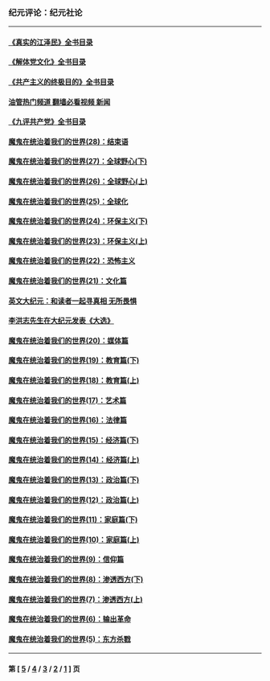 ### 纪元评论：纪元社论
---
#### [《真实的江泽民》全书目录](../../pages/nsc422/n13721399.md?11180330) 
#### [《解体党文化》全书目录](../../pages/nsc422/n13721157.md?11180330) 
#### [《共产主义的终极目的》全书目录](../../pages/nsc422/n13721048.md?11180330) 
#### [油管热门频道 翻墙必看视频 新闻](ok?11180330)
#### [《九评共产党》全书目录](../../pages/nsc422/n13708085.md?11180330) 
#### [魔鬼在统治着我们的世界(28)：结束语](../../pages/nsc422/n10936246.md?11180330) 
#### [魔鬼在统治着我们的世界(27)：全球野心(下)](../../pages/nsc422/n10928319.md?11180330) 
#### [魔鬼在统治着我们的世界(26)：全球野心(上)](../../pages/nsc422/n10900318.md?11180330) 
#### [魔鬼在统治着我们的世界(25)：全球化](../../pages/nsc422/n10788205.md?11180330) 
#### [魔鬼在统治着我们的世界(24)：环保主义(下)](../../pages/nsc422/n10695307.md?11180330) 
#### [魔鬼在统治着我们的世界(23)：环保主义(上)](../../pages/nsc422/n10688613.md?11180330) 
#### [魔鬼在统治着我们的世界(22)：恐怖主义](../../pages/nsc422/n10614727.md?11180330) 
#### [魔鬼在统治着我们的世界(21)：文化篇](../../pages/nsc422/n10597706.md?11180330) 
#### [英文大纪元：和读者一起寻真相 无所畏惧](../../pages/nsc422/n12542027.md?11180330) 
#### [李洪志先生在大纪元发表《大选》](../../pages/nsc422/n12534746.md?11180330) 
#### [魔鬼在统治着我们的世界(20)：媒体篇](../../pages/nsc422/n10586579.md?11180330) 
#### [魔鬼在统治着我们的世界(19)：教育篇(下)](../../pages/nsc422/n10564808.md?11180330) 
#### [魔鬼在统治着我们的世界(18)：教育篇(上)](../../pages/nsc422/n10526970.md?11180330) 
#### [魔鬼在统治着我们的世界(17)：艺术篇](../../pages/nsc422/n10499093.md?11180330) 
#### [魔鬼在统治着我们的世界(16)：法律篇](../../pages/nsc422/n10485969.md?11180330) 
#### [魔鬼在统治着我们的世界(15)：经济篇(下)](../../pages/nsc422/n10469975.md?11180330) 
#### [魔鬼在统治着我们的世界(14)：经济篇(上)](../../pages/nsc422/n10457370.md?11180330) 
#### [魔鬼在统治着我们的世界(13)：政治篇(下)](../../pages/nsc422/n10448270.md?11180330) 
#### [魔鬼在统治着我们的世界(12)：政治篇(上)](../../pages/nsc422/n10444576.md?11180330) 
#### [魔鬼在统治着我们的世界(11)：家庭篇(下)](../../pages/nsc422/n10440961.md?11180330) 
#### [魔鬼在统治着我们的世界(10)：家庭篇(上)](../../pages/nsc422/n10435448.md?11180330) 
#### [魔鬼在统治着我们的世界(9)：信仰篇](../../pages/nsc422/n10432159.md?11180330) 
#### [魔鬼在统治着我们的世界(8)：渗透西方(下)](../../pages/nsc422/n10429603.md?11180330) 
#### [魔鬼在统治着我们的世界(7)：渗透西方(上)](../../pages/nsc422/n10426013.md?11180330) 
#### [魔鬼在统治着我们的世界(6)：输出革命](../../pages/nsc422/n10421536.md?11180330) 
#### [魔鬼在统治着我们的世界(5)：东方杀戮](../../pages/nsc422/n10417707.md?11180330) 

---
#### 第 [ [5](./5.md?11180330) / [4](./4.md?11180330) / [3](./3.md?11180330) / [2](./2.md?11180330) / [1](./1.md?11180330) ] 页
